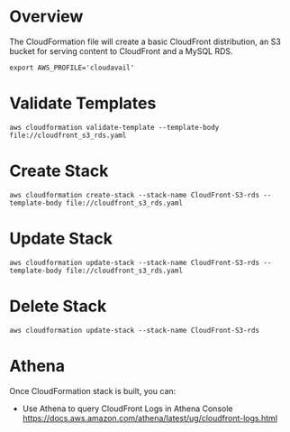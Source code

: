 # Overview
The CloudFormation file will create a basic CloudFront distribution, an S3 bucket for serving content to CloudFront and a MySQL RDS.

```
export AWS_PROFILE='cloudavail'
```

# Validate Templates
`aws cloudformation validate-template --template-body file://cloudfront_s3_rds.yaml`

# Create Stack
`aws cloudformation create-stack --stack-name CloudFront-S3-rds --template-body file://cloudfront_s3_rds.yaml`

# Update Stack
`aws cloudformation update-stack --stack-name CloudFront-S3-rds --template-body file://cloudfront_s3_rds.yaml`

# Delete Stack
`aws cloudformation update-stack --stack-name CloudFront-S3-rds`

# Athena
Once CloudFormation stack is built, you can:
- Use Athena to query CloudFront Logs in Athena Console
https://docs.aws.amazon.com/athena/latest/ug/cloudfront-logs.html